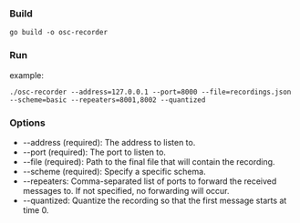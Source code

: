 ### Build

`go build -o osc-recorder`

### Run

example:

`./osc-recorder --address=127.0.0.1 --port=8000 --file=recordings.json --scheme=basic --repeaters=8001,8002 --quantized`

### Options

- --address (required): The address to listen to.
- --port (required): The port to listen to.
- --file (required): Path to the final file that will contain the recording.
- --scheme (required): Specify a specific schema.
- --repeaters: Comma-separated list of ports to forward the received messages to. If not specified, no forwarding will occur.
- --quantized: Quantize the recording so that the first message starts at time 0.
